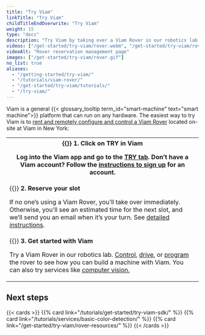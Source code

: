 ```yaml
---
title: "Try Viam"
linkTitle: "Try Viam"
childTitleEndOverwrite: "Try Viam"
weight: 15
type: "docs"
description: "Try Viam by taking over a Viam Rover in our robotics lab."
videos: ["/get-started/try-viam/rover.webm", "/get-started/try-viam/rover.mp4"]
videoAlt: "Rover reservation management page"
images: ["/get-started/try-viam/rover.gif"]
no_list: true
aliases:
  - "/getting-started/try-viam/"
  - "/tutorials/viam-rover/"
  - "/get-started/try-viam/tutorials/"
  - "/try-viam/"
---
```


Viam is a general {{< glossary_tooltip term_id="smart-machine" text="smart machine">}} platform that can run on any hardware.
The easiest way to try Viam is to [rent and remotely configure and control a Viam Rover](https://app.viam.com/try) located on-site at Viam in New York:

<table>
  <tr>
    <th>{{<imgproc src="/get-started/try-viam/try-viam-1.svg" class="fill alignright" style="max-width: 300px" declaredimensions=true alt="ALT">}}
      <b>1. Click on TRY in Viam</b>
      <p>Log into the Viam app and go to the <a href="https://app.viam.com/try">TRY tab</a>. Don’t have a Viam account? Follow the <a href="/cloud/account/#create-account-and-log-in">instructions to sign up</a> for an account.</p>
    </th>
  </tr>
  <tr>
    <td>{{<imgproc src="/get-started/try-viam/try-viam-2.svg" class="fill alignleft" style="max-width: 300px" declaredimensions=true alt="ALT">}}
      <b>2. Reserve your slot</b>
      <p>If no one’s using a Viam Rover, you’ll take over immediately.
Otherwise, you’ll see an estimated time for the next slot, and we’ll send you an email when it’s your turn.
See <a href="/get-started/try-viam/reserve-a-rover/">detailed instructions</a>.</p>
    </td>
  </tr>
  <tr>
    <td>{{<imgproc src="/get-started/try-viam/try-viam-3.svg" class="fill alignright" style="max-width: 300px" declaredimensions=true alt="ALT">}}
      <b>3. Get started with Viam</b>
      <p>Try a Viam Rover in our robotics lab. <a href="/get-started/try-viam/try-viam-tutorial/">Control</a>, <a href="/get-started/try-viam/try-viam-tutorial/#base-control">drive</a>, or <a href="/tutorials/get-started/try-viam-sdk/">program</a> the rover to see how you can build a machine with Viam. You can also try services like <a href="/tutorials/services/basic-color-detection/">computer vision.</a></p>
    </td>
  </tr>
</table>

## Next steps

{{< cards >}}
{{% card link="/tutorials/get-started/try-viam-sdk/" %}}
{{% card link="/tutorials/services/basic-color-detection/" %}}
{{% card link="/get-started/try-viam/rover-resources/" %}}
{{< /cards >}}
